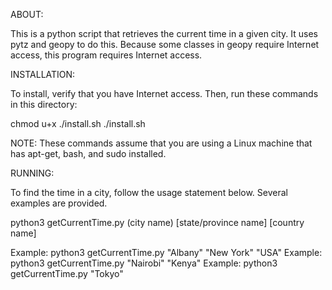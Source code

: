 ABOUT:

This is a python script that retrieves the current time in a given city.
It uses pytz and geopy to do this. Because some classes in geopy
require Internet access, this program requires Internet access.

INSTALLATION:

To install, verify that you have Internet access. Then, run these
commands in this directory:

chmod u+x ./install.sh
./install.sh

NOTE: These commands assume that you are using
a Linux machine that has apt-get, bash, and sudo installed.

RUNNING:

To find the time in a city, follow the usage statement below. Several examples
are provided.

python3 getCurrentTime.py (city name) [state/province name] [country name]

Example: python3 getCurrentTime.py "Albany" "New York" "USA"
Example: python3 getCurrentTime.py "Nairobi" "Kenya"
Example: python3 getCurrentTime.py "Tokyo"
